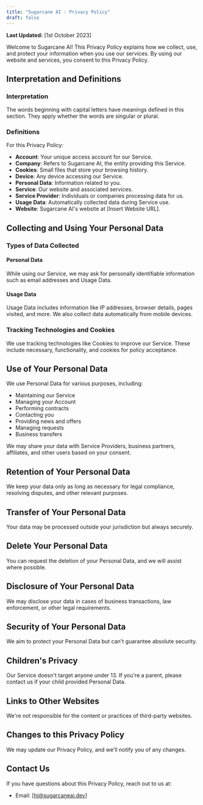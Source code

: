 ```yaml
---
title: "Sugarcane AI : Privacy Policy"
draft: false
---
```


**Last Updated:** [1st October 2023]

Welcome to Sugarcane AI! This Privacy Policy explains how we collect, use, and protect your information when you use our services. By using our website and services, you consent to this Privacy Policy.

## Interpretation and Definitions

### Interpretation

The words beginning with capital letters have meanings defined in this section. They apply whether the words are singular or plural.

### Definitions

For this Privacy Policy:

- **Account**: Your unique access account for our Service.
- **Company**: Refers to Sugarcane AI, the entity providing this Service.
- **Cookies**: Small files that store your browsing history.
- **Device**: Any device accessing our Service.
- **Personal Data**: Information related to you.
- **Service**: Our website and associated services.
- **Service Provider**: Individuals or companies processing data for us.
- **Usage Data**: Automatically collected data during Service use.
- **Website**: Sugarcane AI's website at [Insert Website URL].

## Collecting and Using Your Personal Data

### Types of Data Collected

#### Personal Data

While using our Service, we may ask for personally identifiable information such as email addresses and Usage Data.

#### Usage Data

Usage Data includes information like IP addresses, browser details, pages visited, and more. We also collect data automatically from mobile devices.

### Tracking Technologies and Cookies

We use tracking technologies like Cookies to improve our Service. These include necessary, functionality, and cookies for policy acceptance.

## Use of Your Personal Data

We use Personal Data for various purposes, including:

- Maintaining our Service
- Managing your Account
- Performing contracts
- Contacting you
- Providing news and offers
- Managing requests
- Business transfers

We may share your data with Service Providers, business partners, affiliates, and other users based on your consent.

## Retention of Your Personal Data

We keep your data only as long as necessary for legal compliance, resolving disputes, and other relevant purposes.

## Transfer of Your Personal Data

Your data may be processed outside your jurisdiction but always securely.

## Delete Your Personal Data

You can request the deletion of your Personal Data, and we will assist where possible.

## Disclosure of Your Personal Data

We may disclose your data in cases of business transactions, law enforcement, or other legal requirements.

## Security of Your Personal Data

We aim to protect your Personal Data but can't guarantee absolute security.

## Children's Privacy

Our Service doesn't target anyone under 13. If you're a parent, please contact us if your child provided Personal Data.

## Links to Other Websites

We're not responsible for the content or practices of third-party websites.

## Changes to this Privacy Policy

We may update our Privacy Policy, and we'll notify you of any changes.

## Contact Us

If you have questions about this Privacy Policy, reach out to us at:

- Email: [hi@sugarcaneai.dev]
